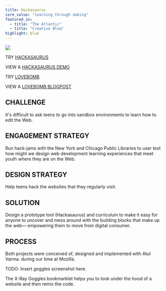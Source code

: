 ```yaml
---
title: Hackasaurus
core_value: "learning through making"
featured_in:
  - title: "The Atlantic"
  - title: "Creative Bloq"
highlight: blue
---
```


<img src="/img/hackasaurus.png">

TRY <a href="#">HACKASAURUS</a>

VIEW A <a href="#">HACKASAURUS DEMO</a>

TRY <a href="#">LOVEBOMB</a>

VIEW A <a href="#">LOVEBOMB BLOGPOST</a>

## CHALLENGE

It's difficult to ask teens to go into sandbox environments to learn how to edit
the Web.

## ENGAGEMENT STRATEGY

Run hack-jams with the New York and Chicago Public Libraries to user test how
might we design web development learning experiences that meet youth where 
they are on the Web.
 
## DESIGN STRATEGY

Help teens hack the websites that they regularly visit.

## SOLUTION

Design a prototype tool (Hackasaurus) and curriculum to make it easy for anyone 
to uncover and mess around with the building blocks that make up the web—
empowering them to move from digital consumer.

## PROCESS

Both projects were conceived of, designed and implemented with Atul Varma. 
during our time at Mozilla.

TODO: Insert goggles screenshot here.

The X-Ray Goggles bookmarklet helps you to look under the hood of a website and then remix the code.

